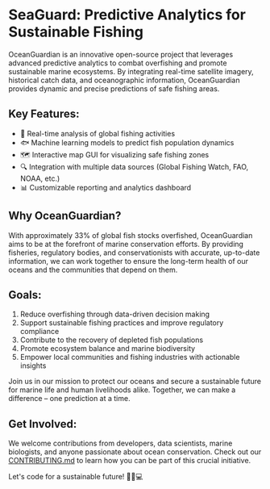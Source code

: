 # SeaGuard: Predictive Analytics for Sustainable Fishing

OceanGuardian is an innovative open-source project that leverages advanced predictive analytics to combat overfishing and promote sustainable marine ecosystems. By integrating real-time satellite imagery, historical catch data, and oceanographic information, OceanGuardian provides dynamic and precise predictions of safe fishing areas.

## Key Features:
- 🌊 Real-time analysis of global fishing activities
- 🐟 Machine learning models to predict fish population dynamics
- 🗺️ Interactive map GUI for visualizing safe fishing zones
- 🔍 Integration with multiple data sources (Global Fishing Watch, FAO, NOAA, etc.)
- 📊 Customizable reporting and analytics dashboard

## Why OceanGuardian?
With approximately 33% of global fish stocks overfished, OceanGuardian aims to be at the forefront of marine conservation efforts. By providing fisheries, regulatory bodies, and conservationists with accurate, up-to-date information, we can work together to ensure the long-term health of our oceans and the communities that depend on them.

## Goals:
1. Reduce overfishing through data-driven decision making
2. Support sustainable fishing practices and improve regulatory compliance
3. Contribute to the recovery of depleted fish populations
4. Promote ecosystem balance and marine biodiversity
5. Empower local communities and fishing industries with actionable insights

Join us in our mission to protect our oceans and secure a sustainable future for marine life and human livelihoods alike. Together, we can make a difference – one prediction at a time.

## Get Involved:
We welcome contributions from developers, data scientists, marine biologists, and anyone passionate about ocean conservation. Check out our [CONTRIBUTING.md](CONTRIBUTING.md) to learn how you can be part of this crucial initiative.

Let's code for a sustainable future! 🌊🐠💻
